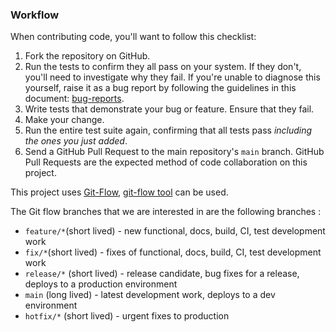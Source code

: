 ### Workflow
When contributing code, you'll want to follow this checklist:

1. Fork the repository on GitHub.
2. Run the tests to confirm they all pass on your system. If they don't, you'll
   need to investigate why they fail. If you're unable to diagnose this
   yourself, raise it as a bug report by following the guidelines in this
   document: [bug-reports](https://github.com/ostis-ai/py-sc-kpm/blob/d59362a50c6c9b8bbbc6d655da6854e59abb451a/.github/ISSUE_TEMPLATE/bug_report.md).
3. Write tests that demonstrate your bug or feature. Ensure that they fail.
4. Make your change.
5. Run the entire test suite again, confirming that all tests pass *including
   the ones you just added*.
6. Send a GitHub Pull Request to the main repository's ``main`` branch.
   GitHub Pull Requests are the expected method of code collaboration on this
   project.


This project uses [Git-Flow](https://www.gitkraken.com/learn/git/git-flow),
[git-flow tool](https://github.com/nvie/gitflow) can be used.

The Git flow branches that we are interested in are the following branches :

* `feature/*`(short lived) - new functional, docs, build, CI, test development work
* `fix/*`(short lived) - fixes of functional, docs, build, CI, test development work
* `release/*` (short lived) - release candidate, bug fixes for a release, deploys to a production environment
* `main` (long lived) - latest development work, deploys to a dev environment
* `hotfix/*` (short lived) - urgent fixes to production
